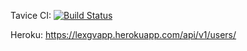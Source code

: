 Tavice CI: [![Build Status](https://travis-ci.com/LeXgv/rsoi-lab1.svg?branch=master)](https://travis-ci.com/LeXgv/rsoi-lab1)

Heroku: https://lexgvapp.herokuapp.com/api/v1/users/
